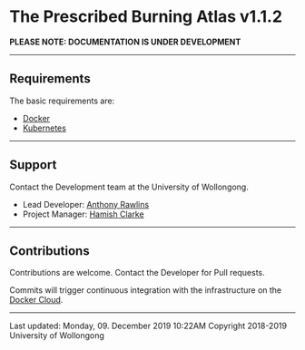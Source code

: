 # The Prescribed Burning Atlas v1.1.2


**PLEASE NOTE: DOCUMENTATION IS UNDER DEVELOPMENT**

---

## Requirements

The basic requirements are:

 - [Docker](https://docker.io)
 - [Kubernetes](https://kubernetes.io/)

---

## Support
Contact the Development team at the University of Wollongong.
 - Lead Developer: [Anthony Rawlins](mailto:anthony_rawlins@uow.edu.au)
 - Project Manager: [Hamish Clarke](mailto:hamishc@uow.edu.au)

---

## Contributions

Contributions are welcome. Contact the Developer for Pull requests.

Commits will trigger continuous integration with the infrastructure on the [Docker Cloud](https://cloud.docker.com/).

---

Last updated: Monday, 09. December 2019 10:22AM
Copyright 2018-2019 University of Wollongong
